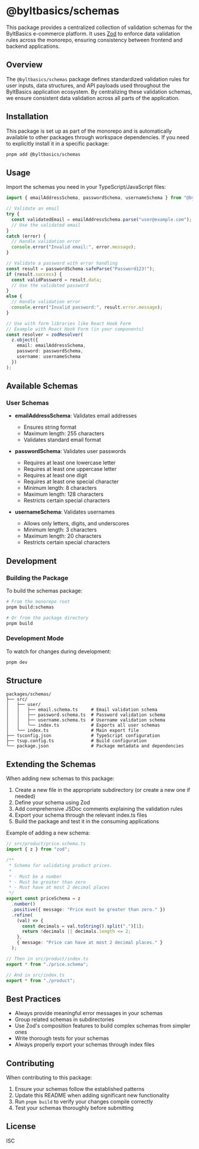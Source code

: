 # @byltbasics/schemas

This package provides a centralized collection of validation schemas for the ByltBasics e-commerce platform. It uses [Zod](https://github.com/colinhacks/zod) to enforce data validation rules across the monorepo, ensuring consistency between frontend and backend applications.

## Overview

The `@byltbasics/schemas` package defines standardized validation rules for user inputs, data structures, and API payloads used throughout the ByltBasics application ecosystem. By centralizing these validation schemas, we ensure consistent data validation across all parts of the application.

## Installation

This package is set up as part of the monorepo and is automatically available to other packages through workspace dependencies. If you need to explicitly install it in a specific package:

```bash
pnpm add @byltbasics/schemas
```

## Usage

Import the schemas you need in your TypeScript/JavaScript files:

```typescript
import { emailAddressSchema, passwordSchema, usernameSchema } from "@byltbasics/schemas";

// Validate an email
try {
  const validatedEmail = emailAddressSchema.parse("user@example.com");
  // Use the validated email
}
catch (error) {
  // Handle validation error
  console.error("Invalid email:", error.message);
}

// Validate a password with error handling
const result = passwordSchema.safeParse("Password123!");
if (result.success) {
  const validPassword = result.data;
  // Use the validated password
}
else {
  // Handle validation error
  console.error("Invalid password:", result.error.message);
}

// Use with form libraries like React Hook Form
// Example with React Hook Form (in your components)
const resolver = zodResolver(
  z.object({
    email: emailAddressSchema,
    password: passwordSchema,
    username: usernameSchema
  })
);
```

## Available Schemas

### User Schemas

- **emailAddressSchema**: Validates email addresses

  - Ensures string format
  - Maximum length: 255 characters
  - Validates standard email format

- **passwordSchema**: Validates user passwords

  - Requires at least one lowercase letter
  - Requires at least one uppercase letter
  - Requires at least one digit
  - Requires at least one special character
  - Minimum length: 8 characters
  - Maximum length: 128 characters
  - Restricts certain special characters

- **usernameSchema**: Validates usernames
  - Allows only letters, digits, and underscores
  - Minimum length: 3 characters
  - Maximum length: 20 characters
  - Restricts certain special characters

## Development

### Building the Package

To build the schemas package:

```bash
# From the monorepo root
pnpm build:schemas

# Or from the package directory
pnpm build
```

### Development Mode

To watch for changes during development:

```bash
pnpm dev
```

## Structure

```
packages/schemas/
├── src/
│   ├── user/
│   │   ├── email.schema.ts     # Email validation schema
│   │   ├── password.schema.ts  # Password validation schema
│   │   ├── username.schema.ts  # Username validation schema
│   │   └── index.ts            # Exports all user schemas
│   └── index.ts                # Main export file
├── tsconfig.json               # TypeScript configuration
├── tsup.config.ts              # Build configuration
└── package.json                # Package metadata and dependencies
```

## Extending the Schemas

When adding new schemas to this package:

1. Create a new file in the appropriate subdirectory (or create a new one if needed)
2. Define your schema using Zod
3. Add comprehensive JSDoc comments explaining the validation rules
4. Export your schema through the relevant index.ts files
5. Build the package and test it in the consuming applications

Example of adding a new schema:

```typescript
// src/product/price.schema.ts
import { z } from "zod";

/**
 * Schema for validating product prices.
 *
 * - Must be a number
 * - Must be greater than zero
 * - Must have at most 2 decimal places
 */
export const priceSchema = z
  .number()
  .positive({ message: "Price must be greater than zero." })
  .refine(
    (val) => {
      const decimals = val.toString().split(".")[1];
      return !decimals || decimals.length <= 2;
    },
    { message: "Price can have at most 2 decimal places." }
  );

// Then in src/product/index.ts
export * from "./price.schema";

// And in src/index.ts
export * from "./product";
```

## Best Practices

- Always provide meaningful error messages in your schemas
- Group related schemas in subdirectories
- Use Zod's composition features to build complex schemas from simpler ones
- Write thorough tests for your schemas
- Always properly export your schemas through index files

## Contributing

When contributing to this package:

1. Ensure your schemas follow the established patterns
2. Update this README when adding significant new functionality
3. Run `pnpm build` to verify your changes compile correctly
4. Test your schemas thoroughly before submitting

## License

ISC
